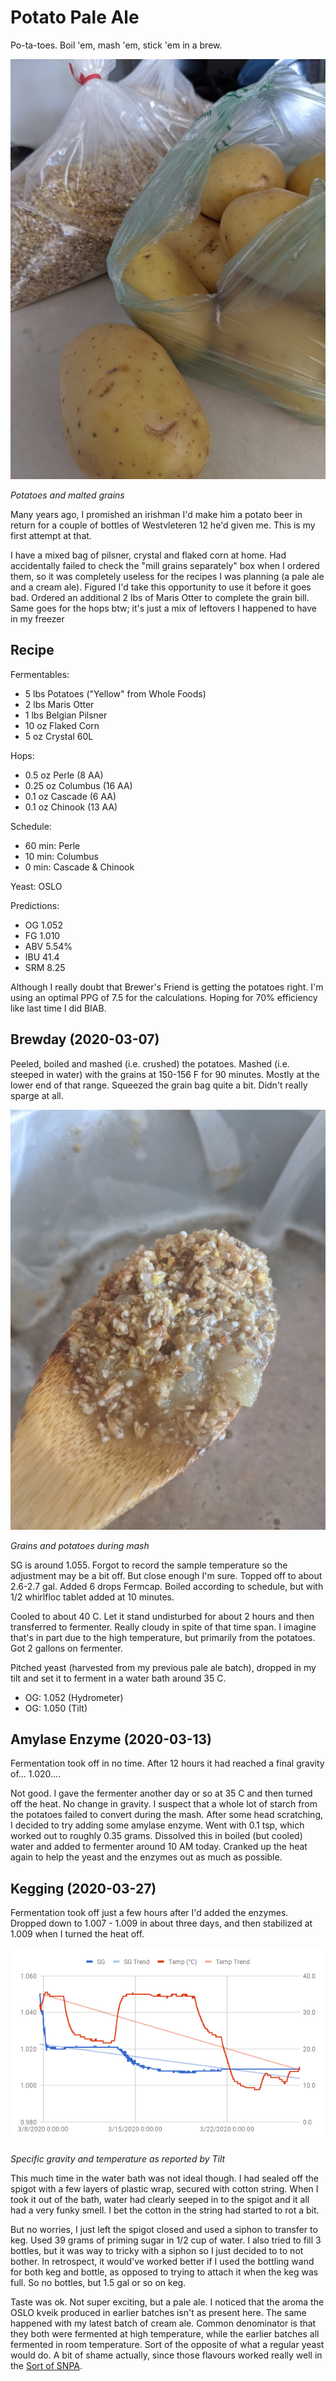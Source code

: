 # Potato Pale Ale

Po-ta-toes. Boil 'em, mash 'em, stick 'em in a brew.

![Potatoes and grains](fermentables_2020-03-07.jpg)

*Potatoes and malted grains*

Many years ago, I promished an irishman I'd make him a potato beer in
return for a couple of bottles of Westvleteren 12 he'd given me. This
is my first attempt at that.

I have a mixed bag of pilsner, crystal and flaked corn at home. Had
accidentally failed to check the "mill grains separately" box when I
ordered them, so it was completely useless for the recipes I was
planning (a pale ale and a cream ale). Figured I'd take this
opportunity to use it before it goes bad. Ordered an additional 2 lbs
of Maris Otter to complete the grain bill. Same goes for the hops btw;
it's just a mix of leftovers I happened to have in my freezer

## Recipe

Fermentables:
- 5 lbs Potatoes ("Yellow" from Whole Foods)
- 2 lbs Maris Otter
- 1 lbs Belgian Pilsner
- 10 oz Flaked Corn
- 5 oz Crystal 60L

Hops:
- 0.5 oz Perle (8 AA)
- 0.25 oz Columbus (16 AA)
- 0.1 oz Cascade (6 AA)
- 0.1 oz Chinook (13 AA)

Schedule:
- 60 min: Perle
- 10 min: Columbus
- 0 min: Cascade & Chinook

Yeast: OSLO

Predictions:
- OG 1.052
- FG 1.010
- ABV 5.54%
- IBU 41.4
- SRM 8.25

Although I really doubt that Brewer's Friend is getting the potatoes
right. I'm using an optimal PPG of 7.5 for the calculations. Hoping
for 70% efficiency like last time I did BIAB.

## Brewday (2020-03-07)

Peeled, boiled and mashed (i.e. crushed) the potatoes. Mashed
(i.e. steeped in water) with the grains at 150-156 F for 90
minutes. Mostly at the lower end of that range. Squeezed the grain bag
quite a bit. Didn't really sparge at all.

![Grains and potatoes being mashed](mash_2020-03-07.jpg)

*Grains and potatoes during mash*

SG is around 1.055. Forgot to record the sample temperature so the
adjustment may be a bit off. But close enough I'm sure. Topped off to
about 2.6-2.7 gal. Added 6 drops Fermcap. Boiled according to
schedule, but with 1/2 whirlfloc tablet added at 10 minutes.

Cooled to about 40 C. Let it stand undisturbed for about 2 hours and
then transferred to fermenter. Really cloudy in spite of that time
span. I imagine that's in part due to the high temperature, but
primarily from the potatoes. Got 2 gallons on fermenter.

Pitched yeast (harvested from my previous pale ale batch), dropped in
my tilt and set it to ferment in a water bath around 35 C.

- OG: 1.052 (Hydrometer)
- OG: 1.050 (Tilt)

## Amylase Enzyme (2020-03-13)

Fermentation took off in no time. After 12 hours it had reached a
final gravity of... 1.020....

Not good. I gave the fermenter another day or so at 35 C and then
turned off the heat. No change in gravity. I suspect that a whole lot
of starch from the potatoes failed to convert during the mash. After
some head scratching, I decided to try adding some amylase
enzyme. Went with 0.1 tsp, which worked out to roughly 0.35
grams. Dissolved this in boiled (but cooled) water and added to
fermenter around 10 AM today. Cranked up the heat again to help the
yeast and the enzymes out as much as possible.

## Kegging (2020-03-27)

Fermentation took off just a few hours after I'd added the
enzymes. Dropped down to 1.007 - 1.009 in about three days, and then
stabilized at 1.009 when I turned the heat off.

![SG and Temperature](tilt_2020-03-07.png)

*Specific gravity and temperature as reported by Tilt*

This much time in the water bath was not ideal though. I had sealed
off the spigot with a few layers of plastic wrap, secured with cotton
string. When I took it out of the bath, water had clearly seeped in to
the spigot and it all had a very funky smell. I bet the cotton in the
string had started to rot a bit.

But no worries, I just left the spigot closed and used a siphon to
transfer to keg. Used 39 grams of priming sugar in 1/2 cup of water. I
also tried to fill 3 bottles, but it was way to tricky with a siphon
so I just decided to to not bother. In retrospect, it would've worked
better if I used the bottling wand for both keg and bottle, as opposed
to trying to attach it when the keg was full. So no bottles, but 1.5
gal or so on keg.

Taste was ok. Not super exciting, but a pale ale. I noticed that the
aroma the OSLO kveik produced in earlier batches isn't as present
here. The same happened with my latest batch of cream ale. Common
denominator is that they both were fermented at high temperature,
while the earlier batches all fermented in room temperature. Sort of
the opposite of what a regular yeast would do. A bit of shame
actually, since those flavours worked really well in the [Sort of
SNPA](brewlog_2020-02-10.md).
